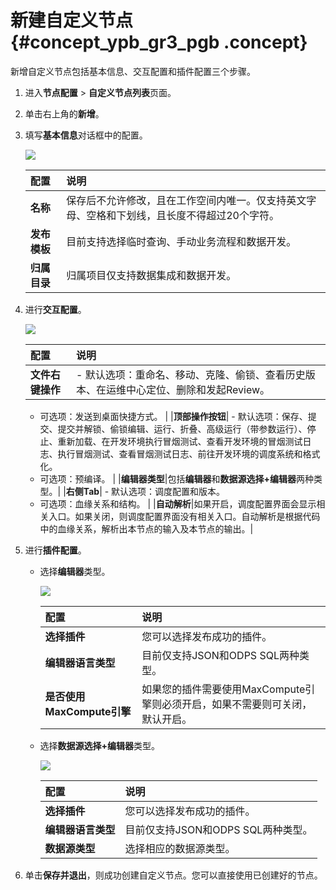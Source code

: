 # 新建自定义节点 {#concept_ypb_gr3_pgb .concept}

新增自定义节点包括基本信息、交互配置和插件配置三个步骤。

1.  进入**节点配置** \> **自定义节点列表**页面。
2.  单击右上角的**新增**。
3.  填写**基本信息**对话框中的配置。

    ![](http://static-aliyun-doc.oss-cn-hangzhou.aliyuncs.com/assets/img/121674/156093345639047_zh-CN.png)

    |配置|说明|
    |:-|:-|
    |**名称**|保存后不允许修改，且在工作空间内唯一。仅支持英文字母、空格和下划线，且长度不得超过20个字符。|
    |**发布模板**|目前支持选择临时查询、手动业务流程和数据开发。|
    |**归属目录**|归属项目仅支持数据集成和数据开发。|

4.  进行**交互配置**。

    ![](http://static-aliyun-doc.oss-cn-hangzhou.aliyuncs.com/assets/img/121674/156093345739048_zh-CN.png)

    |配置|说明|
    |:-|:-|
    |**文件右键操作**|     -   默认选项：重命名、移动、克隆、偷锁、查看历史版本、在运维中心定位、删除和发起Review。
    -   可选项：发送到桌面快捷方式。
 |
    |**顶部操作按钮**|     -   默认选项：保存、提交、提交并解锁、偷锁编辑、运行、折叠、高级运行（带参数运行）、停止、重新加载、在开发环境执行冒烟测试、查看开发环境的冒烟测试日志、执行冒烟测试、查看冒烟测试日志、前往开发环境的调度系统和格式化。
    -   可选项：预编译。
 |
    |**编辑器类型**|包括**编辑器**和**数据源选择+编辑器**两种类型。|
    |**右侧Tab**|     -   默认选项：调度配置和版本。
    -   可选项：血缘关系和结构。
 |
    |**自动解析**|如果开启，调度配置界面会显示相关入口。如果关闭，则调度配置界面没有相关入口。自动解析是根据代码中的血缘关系，解析出本节点的输入及本节点的输出。|

5.  进行**插件配置**。
    -   选择**编辑器**类型。

        ![](http://static-aliyun-doc.oss-cn-hangzhou.aliyuncs.com/assets/img/121674/156093345739621_zh-CN.png)

        |配置|说明|
        |:-|:-|
        |**选择插件**|您可以选择发布成功的插件。|
        |**编辑器语言类型**|目前仅支持JSON和ODPS SQL两种类型。|
        |**是否使用MaxCompute引擎**|如果您的插件需要使用MaxCompute引擎则必须开启，如果不需要则可关闭，默认开启。|

    -   选择**数据源选择+编辑器**类型。

        ![](http://static-aliyun-doc.oss-cn-hangzhou.aliyuncs.com/assets/img/121674/156093345739050_zh-CN.png)

        |配置|说明|
        |:-|:-|
        |**选择插件**|您可以选择发布成功的插件。|
        |**编辑器语言类型**|目前仅支持JSON和ODPS SQL两种类型。|
        |**数据源类型**|选择相应的数据源类型。|

6.  单击**保存并退出**，则成功创建自定义节点。您可以直接使用已创建好的节点。

